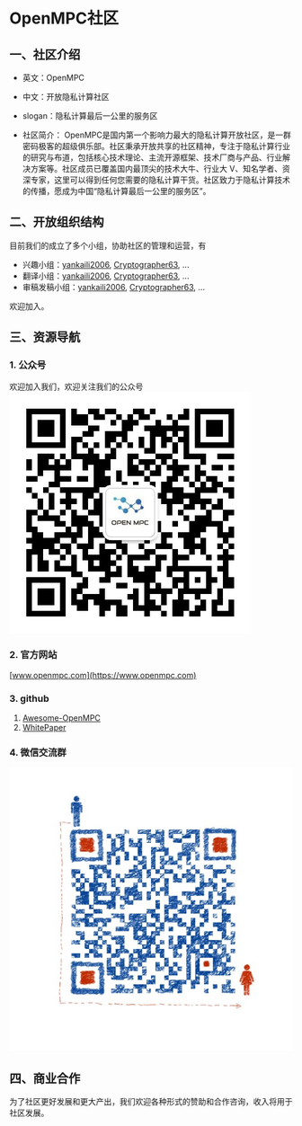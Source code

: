 # OpenMPC社区
## 一、社区介绍
- 英文：OpenMPC
- 中文：开放隐私计算社区
- slogan：隐私计算最后一公里的服务区

- 社区简介：
OpenMPC是国内第一个影响力最大的隐私计算开放社区，是一群密码极客的超级俱乐部。社区秉承开放共享的社区精神，专注于隐私计算行业的研究与布道，包括核心技术理论、主流开源框架、技术厂商与产品、行业解决方案等。社区成员已覆盖国内最顶尖的技术大牛、行业大 V、知名学者、资深专家，这里可以得到任何您需要的隐私计算干货。社区致力于隐私计算技术的传播，愿成为中国“隐私计算最后一公里的服务区”。

## 二、开放组织结构

目前我们的成立了多个小组，协助社区的管理和运营，有

- 兴趣小组：[yankaili2006](https://github.com/yankaili2006), [Cryptographer63](https://github.com/Cryptographer63), ...
- 翻译小组：[yankaili2006](https://github.com/yankaili2006), [Cryptographer63](https://github.com/Cryptographer63), ...
- 审稿发稿小组：[yankaili2006](https://github.com/yankaili2006), [Cryptographer63](https://github.com/Cryptographer63), ...

欢迎加入。

## 三、资源导航

### 1. 公众号

欢迎加入我们，欢迎关注我们的公众号
 ![公众号](./mp.jpeg)

### 2. 官方网站
[www.openmpc.com](https://www.openmpc.com)
### 3. github
1. [Awesome-OpenMPC](https://github.com/OpenMPC-Lab/Awesome-OpenMPC.git)
2. [WhitePaper](https://github.com/OpenMPC-Lab/WhitePaper.git)

### 4. 微信交流群

 ![公众号](./wx.jpeg)

## 四、商业合作

为了社区更好发展和更大产出，我们欢迎各种形式的赞助和合作咨询，收入将用于社区发展。

